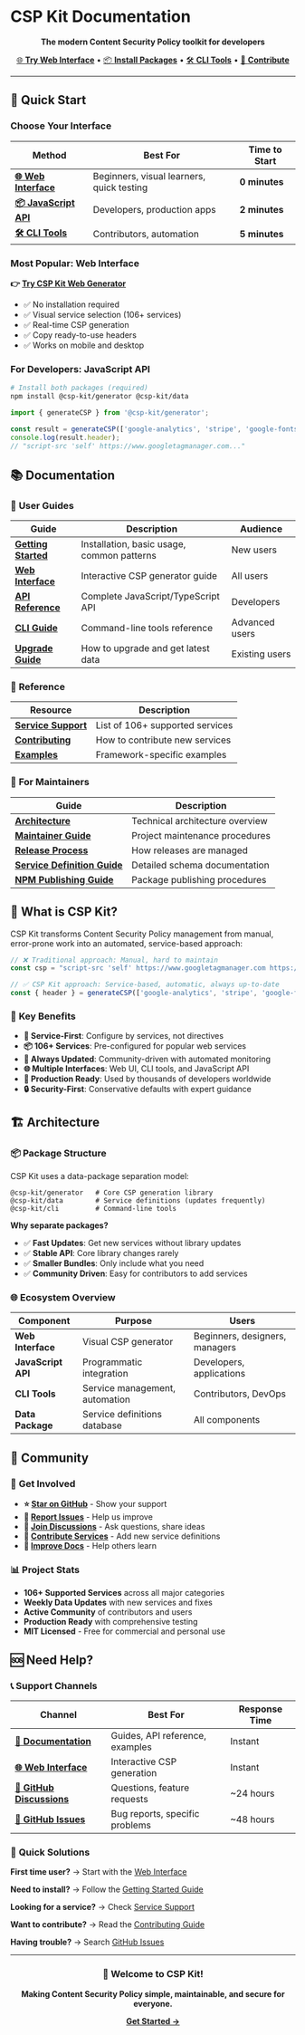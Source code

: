 # CSP Kit Documentation

<div align="center">

**The modern Content Security Policy toolkit for developers**

[🌐 **Try Web Interface**](https://csp-kit.eason.ch) • [📦 **Install Packages**](./getting-started.md#installation) • [🛠️ **CLI Tools**](./cli-guide.md) • [🤝 **Contribute**](./contributing.md)

</div>

---

## 🚀 Quick Start

### Choose Your Interface

| Method | Best For | Time to Start |
|--------|----------|---------------|
| **[🌐 Web Interface](./web-interface.md)** | Beginners, visual learners, quick testing | **0 minutes** |
| **[📦 JavaScript API](./getting-started.md)** | Developers, production apps | **2 minutes** |
| **[🛠️ CLI Tools](./cli-guide.md)** | Contributors, automation | **5 minutes** |

### Most Popular: Web Interface

**👉 [Try CSP Kit Web Generator](https://csp-kit.eason.ch)**

- ✅ No installation required
- ✅ Visual service selection (106+ services)
- ✅ Real-time CSP generation
- ✅ Copy ready-to-use headers
- ✅ Works on mobile and desktop

### For Developers: JavaScript API

```bash
# Install both packages (required)
npm install @csp-kit/generator @csp-kit/data
```

```javascript
import { generateCSP } from '@csp-kit/generator';

const result = generateCSP(['google-analytics', 'stripe', 'google-fonts']);
console.log(result.header);
// "script-src 'self' https://www.googletagmanager.com..."
```

## 📚 Documentation

### 🎯 **User Guides**

| Guide | Description | Audience |
|-------|-------------|----------|
| **[Getting Started](./getting-started.md)** | Installation, basic usage, common patterns | New users |
| **[Web Interface](./web-interface.md)** | Interactive CSP generator guide | All users |
| **[API Reference](./api-reference.md)** | Complete JavaScript/TypeScript API | Developers |
| **[CLI Guide](./cli-guide.md)** | Command-line tools reference | Advanced users |
| **[Upgrade Guide](./upgrade-guide.md)** | How to upgrade and get latest data | Existing users |

### 📖 **Reference**

| Resource | Description |
|----------|-------------|
| **[Service Support](./service-support.md)** | List of 106+ supported services |
| **[Contributing](./contributing.md)** | How to contribute new services |
| **[Examples](./examples/)** | Framework-specific examples |

### 🔧 **For Maintainers**

| Guide | Description |
|-------|-------------|
| **[Architecture](./maintainer/architecture.md)** | Technical architecture overview |
| **[Maintainer Guide](./maintainer/maintainer-guide.md)** | Project maintenance procedures |
| **[Release Process](./maintainer/release-process.md)** | How releases are managed |
| **[Service Definition Guide](./maintainer/service-definition-guide.md)** | Detailed schema documentation |
| **[NPM Publishing Guide](./maintainer/npm-publishing-guide.md)** | Package publishing procedures |

## 🎯 What is CSP Kit?

CSP Kit transforms Content Security Policy management from manual, error-prone work into an automated, service-based approach:

```javascript
// ❌ Traditional approach: Manual, hard to maintain
const csp = "script-src 'self' https://www.googletagmanager.com https://js.stripe.com; style-src 'self' https://fonts.googleapis.com...";

// ✅ CSP Kit approach: Service-based, automatic, always up-to-date
const { header } = generateCSP(['google-analytics', 'stripe', 'google-fonts']);
```

### 🌟 **Key Benefits**

- **🎯 Service-First**: Configure by services, not directives
- **📦 106+ Services**: Pre-configured for popular web services
- **🔄 Always Updated**: Community-driven with automated monitoring
- **🌐 Multiple Interfaces**: Web UI, CLI tools, and JavaScript API
- **🚀 Production Ready**: Used by thousands of developers worldwide
- **🔒 Security-First**: Conservative defaults with expert guidance

## 🏗️ Architecture

### 📦 **Package Structure**

CSP Kit uses a data-package separation model:

```
@csp-kit/generator   # Core CSP generation library
@csp-kit/data        # Service definitions (updates frequently)
@csp-kit/cli         # Command-line tools
```

**Why separate packages?**
- ✅ **Fast Updates**: Get new services without library updates
- ✅ **Stable API**: Core library changes rarely
- ✅ **Smaller Bundles**: Only include what you need
- ✅ **Community Driven**: Easy for contributors to add services

### 🌐 **Ecosystem Overview**

| Component | Purpose | Users |
|-----------|---------|--------|
| **Web Interface** | Visual CSP generator | Beginners, designers, managers |
| **JavaScript API** | Programmatic integration | Developers, applications |
| **CLI Tools** | Service management, automation | Contributors, DevOps |
| **Data Package** | Service definitions database | All components |

## 🤝 Community

### 🎯 **Get Involved**

- **⭐ [Star on GitHub](https://github.com/eason-dev/csp-kit)** - Show your support
- **🐛 [Report Issues](https://github.com/eason-dev/csp-kit/issues)** - Help us improve
- **💬 [Join Discussions](https://github.com/eason-dev/csp-kit/discussions)** - Ask questions, share ideas
- **🤝 [Contribute Services](./contributing.md)** - Add new service definitions
- **📖 [Improve Docs](./contributing.md#documentation-improvements)** - Help others learn

### 📊 **Project Stats**

- **106+ Supported Services** across all major categories
- **Weekly Data Updates** with new services and fixes
- **Active Community** of contributors and users
- **Production Ready** with comprehensive testing
- **MIT Licensed** - Free for commercial and personal use

## 🆘 Need Help?

### 📞 **Support Channels**

| Channel | Best For | Response Time |
|---------|----------|---------------|
| **[📖 Documentation](https://csp-kit.eason.ch/docs)** | Guides, API reference, examples | Instant |
| **[🌐 Web Interface](https://csp-kit.eason.ch)** | Interactive CSP generation | Instant |
| **[💬 GitHub Discussions](https://github.com/eason-dev/csp-kit/discussions)** | Questions, feature requests | ~24 hours |
| **[🐛 GitHub Issues](https://github.com/eason-dev/csp-kit/issues)** | Bug reports, specific problems | ~48 hours |

### 🚀 **Quick Solutions**

**First time user?** → Start with the [Web Interface](https://csp-kit.eason.ch)

**Need to install?** → Follow the [Getting Started Guide](./getting-started.md)

**Looking for a service?** → Check [Service Support](./service-support.md)

**Want to contribute?** → Read the [Contributing Guide](./contributing.md)

**Having trouble?** → Search [GitHub Issues](https://github.com/eason-dev/csp-kit/issues)

---

<div align="center">

### 🎉 **Welcome to CSP Kit!**

**Making Content Security Policy simple, maintainable, and secure for everyone.**

[**Get Started →**](./getting-started.md)

</div>
